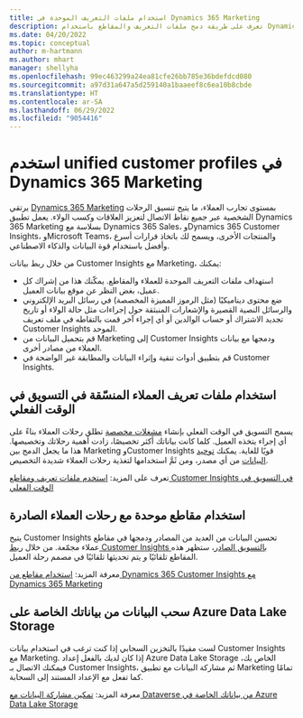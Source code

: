 ```yaml
---
title: استخدام ملفات التعريف الموحدة في Dynamics 365 Marketing
description: تعرف على طريقة دمج ملفات التعريف والمقاطع باستخدام Dynamics 365 Marketing.
ms.date: 04/20/2022
ms.topic: conceptual
author: m-hartmann
ms.author: mhart
manager: shellyha
ms.openlocfilehash: 99ec463299a24ea81cfe26bb785e36bdefdcd080
ms.sourcegitcommit: a97d31a647a5d259140a1baaeef8c6ea10b8cbde
ms.translationtype: HT
ms.contentlocale: ar-SA
ms.lasthandoff: 06/29/2022
ms.locfileid: "9054416"
---
```

# <a name="use-unified-customer-profiles-in-dynamics-365-marketing"></a>استخدم unified customer profiles في Dynamics 365 Marketing

يرتقي [Dynamics 365 Marketing](/dynamics365/marketing/overview) بمستوى تجارب العملاء، ما يتيح تنسيق الرحلات الشخصية عبر جميع نقاط الاتصال لتعزيز العلاقات وكسب الولاء. يعمل تطبيق Dynamics 365 Marketing بسلاسة مع Dynamics 365 Sales، وDynamics 365 Customer Insights، وMicrosoft Teams، والمنتجات الأخرى، ويسمح لك باتخاذ قرارات أسرع وأفضل باستخدام قوة البيانات والذكاء الاصطناعي.

من خلال ربط بيانات Customer Insights مع Marketing، يمكنك:

- استهداف ملفات التعريف الموحدة للعملاء والمقاطع. يمكّنك هذا من إشراك كل عميل، بغض النظر عن موقع بيانات العميل.
- ضع محتوى ديناميكيًا (مثل الرموز المميزة المخصصة) في رسائل البريد الإلكتروني والرسائل النصية القصيرة والإشعارات المنبثقة حول إجراءات مثل حالة الولاء أو تاريخ تجديد الاشتراك أو حساب الوالدين أو أي إجراء آخر قمت بالتقاطه في ملف تعريف Customer Insights الموحد.
- قم بتحميل البيانات من Marketing إلى Customer Insights ودمجها مع بيانات العملاء من مصادر أخرى.
- قم بتطبيق أدوات تنقية وإثراء البيانات والمطابقة غير الواضحة في Customer Insights.

## <a name="use-rich-customer-profiles-in-real-time-marketing"></a>استخدام ملفات تعريف العملاء المنسّقة في التسويق في الوقت الفعلي

يسمح التسويق في الوقت الفعلي بإنشاء [مشغلات مخصصة](/dynamics365/marketing/real-time-marketing-custom-triggers) تطلق رحلات العملاء بناءً على أي إجراء يتخذه العميل. كلما كانت بياناتك أكثر تخصيصًا، زادت أهمية رحلاتك وتخصيصها. هذا ما يجعل الدمج بين Marketing وCustomer Insights قويًا للغاية. يمكنك [توحيد البيانات](data-unification.md) من أي مصدر، ومن ثَمَّ استخدامها لتغذية رحلات العملاء شديدة التخصيص.

تعرف على المزيد: [استخدم ملفات تعريف ومقاطع Customer Insights في التسويق في الوقت الفعلي](/dynamics365/marketing/real-time-marketing-ci-profile)

## <a name="use-unified-segments-with-outbound-customer-journeys"></a>استخدام مقاطع موحدة مع رحلات العملاء الصادرة

يتيح Customer Insights تحسين البيانات من العديد من المصادر ودمجها في مقاطع عملاء مجمّعة. من خلال [ربط Customer Insights بالتسويق الصادر](export-dynamics365-marketing.md)، ستظهر هذه المقاطع تلقائيًا *و* يتم تحديثها تلقائيًا في مصمم رحلة العميل.

معرفة المزيد: [استخدام مقاطع من Dynamics 365 Customer Insights مع Dynamics 365 Marketing](/dynamics365/marketing/customer-insights-segments)

## <a name="pull-data-from-your-own-azure-data-lake-storage"></a>سحب البيانات من بياناتك الخاصة على Azure Data Lake Storage

لست مقيدًا بالتخزين السحابي إذا كنت ترغب في استخدام بيانات Customer Insights مع Marketing. إذا كان لديك بالفعل إعداد Azure Data Lake Storage الخاص بك، فيمكنك الاتصال بـ Customer Insights، ثم مشاركة البيانات مع تطبيق Marketing تمامًا كما تفعل مع الإعداد المستند إلى السحابة.

معرفة المزيد: [تمكين مشاركة البيانات مع Dataverse من بياناتك الخاصة في Azure Data Lake Storage](customer-insights-dataverse.md#enable-data-sharing-with-dataverse-from-your-own-azure-data-lake-storage-preview)
